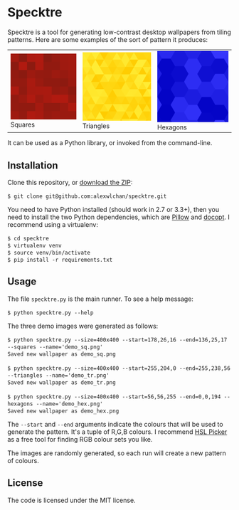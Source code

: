 # Specktre

Specktre is a tool for generating low-contrast desktop wallpapers from tiling patterns.  Here are some examples of the sort of pattern it produces:

<table>
  <tr>
    <td><img src="output/demo_sq.png"> Squares</td>
    <td><img src="output/demo_tr.png"> Triangles</td>
    <td><img src="output/demo_hex.png"> Hexagons</td>
  </tr>
</table>

It can be used as a Python library, or invoked from the command-line.

## Installation

Clone this repository, or [download the ZIP][zip]:

```console
$ git clone git@github.com:alexwlchan/specktre.git
```

You need to have Python installed (should work in 2.7 or 3.3+), then you need to install the two Python dependencies, which are [Pillow][pillow] and [docopt][docopt].
I recommend using a virtualenv:

```console
$ cd specktre
$ virtualenv venv
$ source venv/bin/activate
$ pip install -r requirements.txt
```

[zip]: https://github.com/alexwlchan/specktre/archive/master.zip
[pillow]: https://github.com/python-pillow/Pillow
[docopt]: https://github.com/docopt/docopt

## Usage

The file `specktre.py` is the main runner.  To see a help message:

```console
$ python specktre.py --help
```

The three demo images were generated as follows:

```console
$ python specktre.py --size=400x400 --start=178,26,16 --end=136,25,17 --squares --name='demo_sq.png'
Saved new wallpaper as demo_sq.png

$ python specktre.py --size=400x400 --start=255,204,0 --end=255,238,56 --triangles --name='demo_tr.png'
Saved new wallpaper as demo_tr.png

$ python specktre.py --size=400x400 --start=56,56,255 --end=0,0,194 --hexagons --name='demo_hex.png'
Saved new wallpaper as demo_hex.png
```

The `--start` and `--end` arguments indicate the colours that will be used to generate the pattern.
It's a tuple of R,G,B colours.
I recommend [HSL Picker][picker] as a free tool for finding RGB colour sets you like.

The images are randomly generated, so each run will create a new pattern of colours.

[picker]: http://hslpicker.com

## License

The code is licensed under the MIT license.
